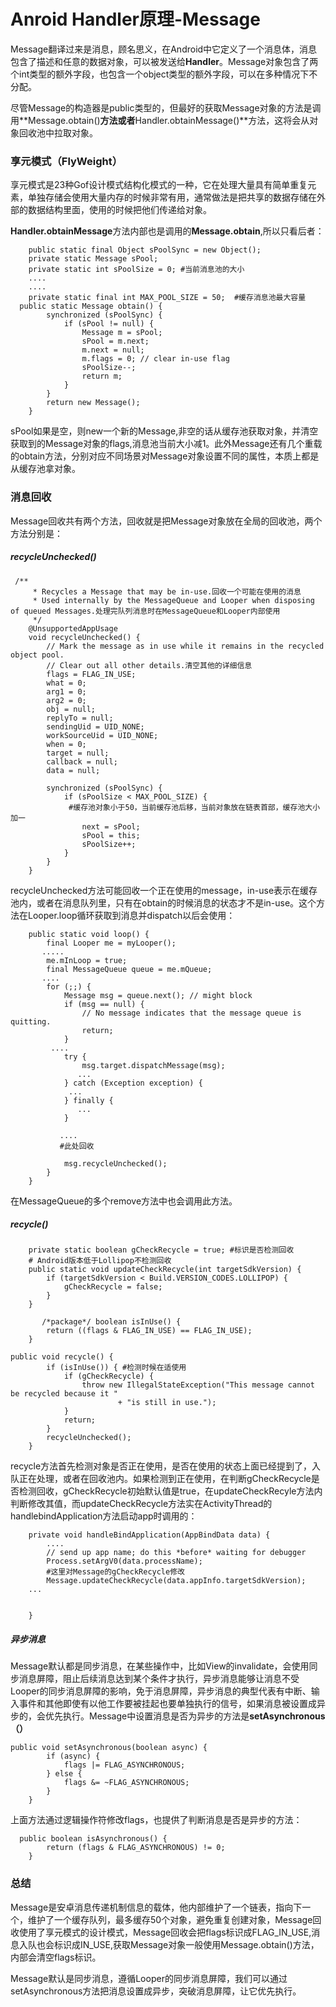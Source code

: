# Anroid Handler原理-Message

​	Message翻译过来是消息，顾名思义，在Android中它定义了一个消息体，消息包含了描述和任意的数据对象，可以被发送给**Handler**。Message对象包含了两个int类型的额外字段，也包含一个object类型的额外字段，可以在多种情况下不分配。

​	尽管Message的构造器是public类型的，但最好的获取Message对象的方法是调用**Message.obtain()**方法或者**Handler.obtainMessage()**方法，这将会从对象回收池中拉取对象。

### 享元模式（FlyWeight）

享元模式是23种Gof设计模式结构化模式的一种，它在处理大量具有简单重复元素，单独存储会使用大量内存的时候非常有用，通常做法是把共享的数据存储在外部的数据结构里面，使用的时候把他们传递给对象。

**Handler.obtainMessage**方法内部也是调用的**Message.obtain**,所以只看后者：

~~~
    public static final Object sPoolSync = new Object();
    private static Message sPool;
    private static int sPoolSize = 0; #当前消息池的大小
    ....
    ....
    private static final int MAX_POOL_SIZE = 50;  #缓存消息池最大容量
  public static Message obtain() {
        synchronized (sPoolSync) {
            if (sPool != null) {
                Message m = sPool;
                sPool = m.next;
                m.next = null;
                m.flags = 0; // clear in-use flag
                sPoolSize--;
                return m;
            }
        }
        return new Message();
    }
~~~

sPool如果是空，则new一个新的Message,非空的话从缓存池获取对象，并清空获取到的Message对象的flags,消息池当前大小减1。此外Message还有几个重载的obtain方法，分别对应不同场景对Message对象设置不同的属性，本质上都是从缓存池拿对象。

### 消息回收

Message回收共有两个方法，回收就是把Message对象放在全局的回收池，两个方法分别是：

##### recycleUnchecked()

~~~
 /**
     * Recycles a Message that may be in-use.回收一个可能在使用的消息
     * Used internally by the MessageQueue and Looper when disposing of queued Messages.处理完队列消息时在MessageQueue和Looper内部使用 
     */
    @UnsupportedAppUsage
    void recycleUnchecked() {
        // Mark the message as in use while it remains in the recycled object pool.
        // Clear out all other details.清空其他的详细信息
        flags = FLAG_IN_USE;
        what = 0;
        arg1 = 0;
        arg2 = 0;
        obj = null;
        replyTo = null;
        sendingUid = UID_NONE;
        workSourceUid = UID_NONE;
        when = 0;
        target = null;
        callback = null;
        data = null;
   
        synchronized (sPoolSync) {
            if (sPoolSize < MAX_POOL_SIZE) {
             #缓存池对象小于50，当前缓存池后移，当前对象放在链表首部，缓存池大小加一
                next = sPool;
                sPool = this;
                sPoolSize++;
            }
        }
    }
~~~

recycleUnchecked方法可能回收一个正在使用的message，in-use表示在缓存池内，或者在消息队列里，只有在obtain的时候消息的状态才不是in-use。这个方法在Looper.loop循环获取到消息并dispatch以后会使用：

~~~
    public static void loop() {
        final Looper me = myLooper();
       .....
        me.mInLoop = true;
        final MessageQueue queue = me.mQueue;
       ....
        for (;;) {
            Message msg = queue.next(); // might block
            if (msg == null) {
                // No message indicates that the message queue is quitting.
                return;
            }
         ....
            try {
                msg.target.dispatchMessage(msg);
               ...
            } catch (Exception exception) {
             ...
            } finally {
               ...
            }
       
           ....
           #此处回收

            msg.recycleUnchecked();
        }
    }
~~~

在MessageQueue的多个remove方法中也会调用此方法。

##### recycle()

~~~
    private static boolean gCheckRecycle = true; #标识是否检测回收
    # Android版本低于Lollipop不检测回收 
    public static void updateCheckRecycle(int targetSdkVersion) {
        if (targetSdkVersion < Build.VERSION_CODES.LOLLIPOP) {
            gCheckRecycle = false;
        }
    }
    
       /*package*/ boolean isInUse() {
        return ((flags & FLAG_IN_USE) == FLAG_IN_USE);
    }

public void recycle() {
        if (isInUse()) { #检测时候在适使用 
            if (gCheckRecycle) {
                throw new IllegalStateException("This message cannot be recycled because it "
                        + "is still in use.");
            }
            return;
        }
        recycleUnchecked();
    }
~~~

recycle方法首先检测对象是否正在使用，是否在使用的状态上面已经提到了，入队正在处理，或者在回收池内。如果检测到正在使用，在判断gCheckRecycle是否检测回收，gCheckRecycle初始默认值是true，在updateCheckRecyle方法内判断修改其值，而updateCheckRecycle方法实在ActivityThread的handlebindApplication方法启动app时调用的：

~~~
    private void handleBindApplication(AppBindData data) {
        ....
        // send up app name; do this *before* waiting for debugger
        Process.setArgV0(data.processName);
        #这里对Message的gCheckRecycle修改
        Message.updateCheckRecycle(data.appInfo.targetSdkVersion);
    ...


    }

~~~

##### 异步消息

Message默认都是同步消息，在某些操作中，比如View的invalidate，会使用同步消息屏障，阻止后续消息达到某个条件才执行，异步消息能够让消息不受Looper的同步消息屏障的影响，免于消息屏障，异步消息的典型代表有中断、输入事件和其他即使有以他工作要被挂起也要单独执行的信号，如果消息被设置成异步的，会优先执行。Message中设置消息是否为异步的方法是**setAsynchronous（）**

~~~
public void setAsynchronous(boolean async) {
        if (async) {
            flags |= FLAG_ASYNCHRONOUS;
        } else {
            flags &= ~FLAG_ASYNCHRONOUS;
        }
    }
~~~

上面方法通过逻辑操作符修改flags，也提供了判断消息是否是异步的方法：

~~~
  public boolean isAsynchronous() {
        return (flags & FLAG_ASYNCHRONOUS) != 0;
    }
~~~

### 总结

Message是安卓消息传递机制信息的载体，他内部维护了一个链表，指向下一个，维护了一个缓存队列，最多缓存50个对象，避免重复创建对象，Message回收使用了享元模式的设计模式，Message回收会把flags标识成FLAG_IN_USE,消息入队也会标识成IN_USE,获取Message对象一般使用Message.obtain()方法，内部会清空flags标识。

Message默认是同步消息，遵循Looper的同步消息屏障，我们可以通过setAsynchronous方法把消息设置成异步，突破消息屏障，让它优先执行。
